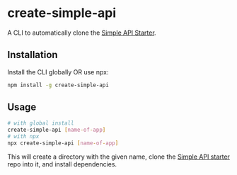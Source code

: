 # create-simple-api

A CLI to automatically clone the [Simple API Starter](https://github.com/rizama/simple-api-starter).

## Installation

Install the CLI globally OR use npx:

```sh
npm install -g create-simple-api
```

## Usage

```sh
# with global install
create-simple-api [name-of-app]
# with npx
npx create-simple-api [name-of-app]
```

This will create a directory with the given name, clone the [Simple API starter](https://github.com/rizama/simple-api-starter) repo into it, and install dependencies.
